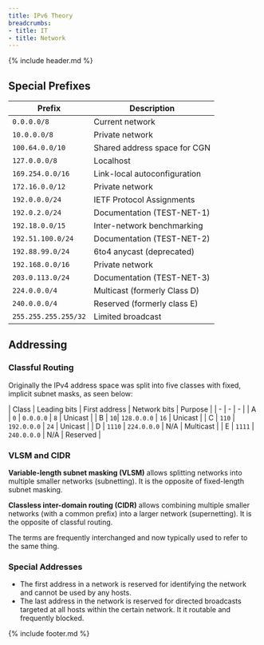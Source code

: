 ```yaml
---
title: IPv6 Theory
breadcrumbs:
- title: IT
- title: Network
---
```

{% include header.md %}

## Special Prefixes

|Prefix|Description|
|-|-|
| `0.0.0.0/8` | Current network |
| `10.0.0.0/8` | Private network |
| `100.64.0.0/10` | Shared address space for CGN |
| `127.0.0.0/8` | Localhost |
| `169.254.0.0/16` | Link-local autoconfiguration |
| `172.16.0.0/12` | Private network |
| `192.0.0.0/24` | IETF Protocol Assignments |
| `192.0.2.0/24` | Documentation (TEST-NET-1) |
| `192.18.0.0/15` | Inter-network benchmarking |
| `192.51.100.0/24` | Documentation (TEST-NET-2) |
| `192.88.99.0/24` | 6to4 anycast (deprecated) |
| `192.168.0.0/16` | Private network |
| `203.0.113.0/24` | Documentation (TEST-NET-3) |
| `224.0.0.0/4` | Multicast (formerly Class D) |
| `240.0.0.0/4` | Reserved (formerly class E) |
| `255.255.255.255/32` | Limited broadcast |

## Addressing

### Classful Routing

Originally the IPv4 address space was split into five classes with fixed, implicit subnet masks, as seen below:

| Class | Leading bits | First address | Network bits | Purpose |
| - | - | - |
| A | `0` | `0.0.0.0` | `8` | Unicast |
| B | `10`| `128.0.0.0` | `16` | Unicast |
| C | `110` | `192.0.0.0` | `24` | Unicast |
| D | `1110` | `224.0.0.0` | N/A | Multicast |
| E | `1111` | `240.0.0.0` | N/A | Reserved |

### VLSM and CIDR

**Variable-length subnet masking (VLSM)** allows splitting networks into multiple smaller networks (subnetting). It is the opposite of fixed-length subnet masking.

**Classless inter-domain routing (CIDR)** allows combining multiple smaller networks (with a common prefix) into a larger network (supernetting). It is the opposite of classful routing.

The terms are frequently interchanged and now typically used to refer to the same thing.

### Special Addresses

- The first address in a network is reserved for identifying the network and cannot be used by any hosts.
- The last address in the network is reserved for directed broadcasts targeted at all hosts within the certain network.
  It it routable and frequently blocked.

{% include footer.md %}
